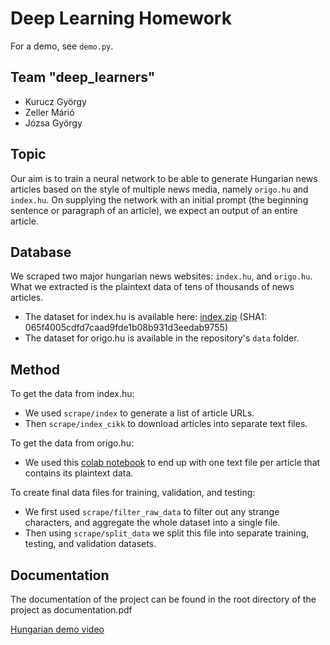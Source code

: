 # Deep Learning Homework
For a demo, see `demo.py`.

## Team "deep_learners"
- Kurucz György
- Zeller Márió
- Józsa György

## Topic
Our aim is to train a neural network to be able to generate Hungarian news articles based on the style of multiple news media, namely `origo.hu` and `index.hu`. On supplying the network with an initial prompt (the beginning sentence or paragraph of an article), we expect an output of an entire article.

## Database
We scraped two major hungarian news websites: `index.hu`, and `origo.hu`. What we extracted is the plaintext data of tens of thousands of news articles.
- The dataset for index.hu is available here: [index.zip](https://kuruczgy.com/u/Auwna30x/index.zip) (SHA1: 065f4005cdfd7caad9fde1b08b931d3eedab9755)
- The dataset for origo.hu is available in the repository's `data` folder.

## Method
To get the data from index.hu:
- We used `scrape/index` to generate a list of article URLs.
- Then `scrape/index_cikk` to download articles into separate text files.

To get the data from origo.hu:
- We used this [colab notebook](https://colab.research.google.com/drive/1bo_ql5_60SqLqwxtb88PK0KkemL-qdRO) to end up with one text file per article that contains its plaintext data.

To create final data files for training, validation, and testing:
- We first used `scrape/filter_raw_data` to filter out any strange characters, and aggregate the whole dataset into a single file.
- Then using `scrape/split_data` we split this file into separate training, testing, and validation datasets.

## Documentation
The documentation of the project can be found in the root directory of the project as documentation.pdf

[Hungarian demo video](https://youtu.be/kFNJrRwtdbw)

